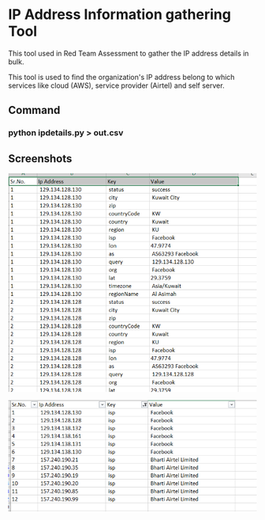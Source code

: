 # IP Address Information gathering Tool

This tool used in Red Team Assessment to gather the IP address details in bulk.

This tool is used to find the organization's IP address belong to which services like cloud (AWS), service provider (Airtel) and self server.

## Command
### python ipdetails.py > out.csv

## Screenshots
![Alt text](https://raw.githubusercontent.com/crazywifi/ipdetails/master/1.PNG)

![Alt text](https://raw.githubusercontent.com/crazywifi/ipdetails/master/2.PNG)

